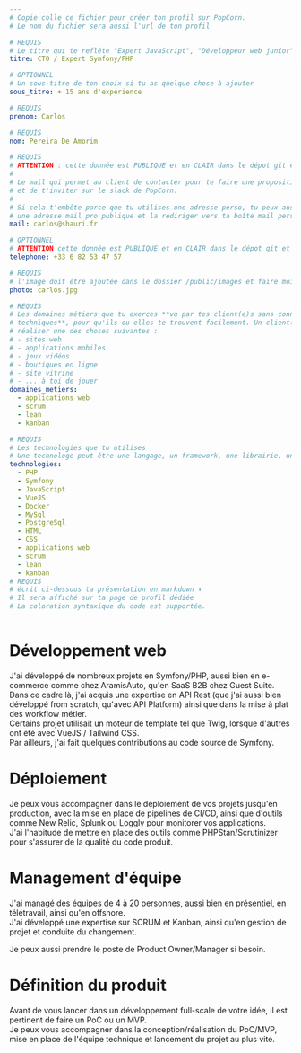 ```yaml
---
# Copie colle ce fichier pour créer ton profil sur PopCorn.
# Le nom du fichier sera aussi l'url de ton profil

# REQUIS
# Le titre qui te refléte "Expert JavaScript", "Développeur web junior"
titre: CTO / Expert Symfony/PHP

# OPTIONNEL
# Un sous-titre de ton choix si tu as quelque chose à ajouter
sous_titre: + 15 ans d'expérience

# REQUIS
prenom: Carlos

# REQUIS
nom: Pereira De Amorim

# REQUIS
# ATTENTION : cette donnée est PUBLIQUE et en CLAIR dans le dépot git et sur le site
#
# Le mail qui permet au client de contacter pour te faire une proposition de projet
# et de t'inviter sur le slack de PopCorn.
#
# Si cela t'embête parce que tu utilises une adresse perso, tu peux aussi te créer
# une adresse mail pro publique et la rediriger vers ta boîte mail perso
mail: carlos@shauri.fr

# OPTIONNEL
# ATTENTION cette donnée est PUBLIQUE et en CLAIR dans le dépot git et sur le site
telephone: +33 6 82 53 47 57

# REQUIS
# l'image doit être ajoutée dans le dossier /public/images et faire moins de 100ko ! Sa hauteur affichée sur le site sera de 300px, elle s'adaptera comme elle peut au responsive avec du css.
photo: carlos.jpg

# REQUIS
# Les domaines métiers que tu exerces **vu par tes client(e)s sans connaissances
# techniques**, pour qu'ils ou elles te trouvent facilement. Un client(e) veut par exemple
# réaliser une des choses suivantes :
# - sites web
# - applications mobiles
# - jeux vidéos
# - boutiques en ligne
# - site vitrine
# - ... à toi de jouer
domaines_metiers:
  - applications web
  - scrum
  - lean
  - kanban

# REQUIS
# Les technologies que tu utilises
# Une technologe peut être une langage, un framework, une librairie, un CMS ...
technologies:
  - PHP
  - Symfony
  - JavaScript
  - VueJS
  - Docker
  - MySql
  - PostgreSql
  - HTML
  - CSS
  - applications web
  - scrum
  - lean
  - kanban
# REQUIS
# écrit ci-dessous ta présentation en markdown ⬇️
# Il sera affiché sur ta page de profil dédiée
# La coloration syntaxique du code est supportée.
---
```


# Développement web

J'ai développé de nombreux projets en Symfony/PHP, aussi bien en e-commerce comme chez AramisAuto, qu'en SaaS B2B chez Guest Suite.  
Dans ce cadre là, j'ai acquis une expertise en API Rest (que j'ai aussi bien développé from scratch, qu'avec API Platform) ainsi que dans la mise à plat des workflow métier.  
Certains projet utilisait un moteur de template tel que Twig, lorsque d'autres ont été avec VueJS / Tailwind CSS.  
Par ailleurs, j'ai fait quelques contributions au code source de Symfony.  

# Déploiement

Je peux vous accompagner dans le déploiement de vos projets jusqu'en production, avec la mise en place de pipelines de CI/CD, ainsi que d'outils comme New Relic, Splunk ou Loggly pour monitorer vos applications.  
J'ai l'habitude de mettre en place des outils comme PHPStan/Scrutinizer pour s'assurer de la qualité du code produit.

# Management d'équipe

J'ai managé des équipes de 4 à 20 personnes, aussi bien en présentiel, en télétravail, ainsi qu'en offshore.  
J'ai développé une expertise sur SCRUM et Kanban, ainsi qu'en gestion de projet et conduite du changement.  
  
Je peux aussi prendre le poste de Product Owner/Manager si besoin.  

# Définition du produit

Avant de vous lancer dans un développement full-scale de votre idée, il est pertinent de faire un PoC ou un MVP.  
Je peux vous accompagner dans la conception/réalisation du PoC/MVP, mise en place de l'équipe technique et lancement du projet au plus vite.
